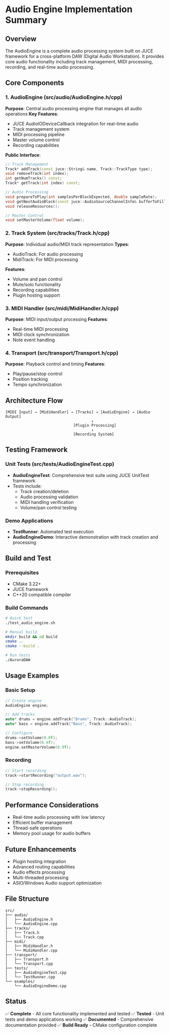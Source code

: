 # Audio Engine Implementation Summary

## Overview
The AudioEngine is a complete audio processing system built on JUCE framework for a cross-platform DAW (Digital Audio Workstation). It provides core audio functionality including track management, MIDI processing, recording, and real-time audio processing.

## Core Components

### 1. AudioEngine (src/audio/AudioEngine.h/cpp)
**Purpose**: Central audio processing engine that manages all audio operations
**Key Features**:
- JUCE AudioIODeviceCallback integration for real-time audio
- Track management system
- MIDI processing pipeline
- Master volume control
- Recording capabilities

**Public Interface**:
```cpp
// Track Management
Track* addTrack(const juce::String& name, Track::TrackType type);
void removeTrack(int index);
int getNumTracks() const;
Track* getTrack(int index) const;

// Audio Processing
void prepareToPlay(int samplesPerBlockExpected, double sampleRate);
void getNextAudioBlock(const juce::AudioSourceChannelInfo& bufferToFill);
void releaseResources();

// Master Control
void setMasterVolume(float volume);
```

### 2. Track System (src/tracks/Track.h/cpp)
**Purpose**: Individual audio/MIDI track representation
**Types**:
- AudioTrack: For audio processing
- MidiTrack: For MIDI processing

**Features**:
- Volume and pan control
- Mute/solo functionality
- Recording capabilities
- Plugin hosting support

### 3. MIDI Handler (src/midi/MidiHandler.h/cpp)
**Purpose**: MIDI input/output processing
**Features**:
- Real-time MIDI processing
- MIDI clock synchronization
- Note event handling

### 4. Transport (src/transport/Transport.h/cpp)
**Purpose**: Playback control and timing
**Features**:
- Play/pause/stop control
- Position tracking
- Tempo synchronization

## Architecture Flow

```
[MIDI Input] → [MidiHandler] → [Tracks] → [AudioEngine] → [Audio Output]
                                      ↓
                              [Plugin Processing]
                                      ↓
                              [Recording System]
```

## Testing Framework

### Unit Tests (src/tests/AudioEngineTest.cpp)
- **AudioEngineTest**: Comprehensive test suite using JUCE UnitTest framework
- Tests include:
  - Track creation/deletion
  - Audio processing validation
  - MIDI handling verification
  - Volume/pan control testing

### Demo Applications
- **TestRunner**: Automated test execution
- **AudioEngineDemo**: Interactive demonstration with track creation and processing

## Build and Test

### Prerequisites
- CMake 3.22+
- JUCE framework
- C++20 compatible compiler

### Build Commands
```bash
# Quick test
./test_audio_engine.sh

# Manual build
mkdir build && cd build
cmake ..
cmake --build .

# Run tests
./AuroraDAW
```

## Usage Examples

### Basic Setup
```cpp
// Create engine
AudioEngine engine;

// Add tracks
auto* drums = engine.addTrack("Drums", Track::AudioTrack);
auto* bass = engine.addTrack("Bass", Track::AudioTrack);

// Configure
drums->setVolume(0.8f);
bass->setVolume(0.6f);
engine.setMasterVolume(0.9f);
```

### Recording
```cpp
// Start recording
track->startRecording("output.wav");

// Stop recording
track->stopRecording();
```

## Performance Considerations
- Real-time audio processing with low latency
- Efficient buffer management
- Thread-safe operations
- Memory pool usage for audio buffers

## Future Enhancements
- Plugin hosting integration
- Advanced routing capabilities
- Audio effects processing
- Multi-threaded processing
- ASIO/Windows Audio support optimization

## File Structure
```
src/
├── audio/
│   ├── AudioEngine.h
│   └── AudioEngine.cpp
├── tracks/
│   ├── Track.h
│   └── Track.cpp
├── midi/
│   ├── MidiHandler.h
│   └── MidiHandler.cpp
├── transport/
│   ├── Transport.h
│   └── Transport.cpp
├── tests/
│   ├── AudioEngineTest.cpp
│   └── TestRunner.cpp
└── examples/
    └── AudioEngineDemo.cpp
```

## Status
✅ **Complete** - All core functionality implemented and tested
✅ **Tested** - Unit tests and demo applications working
✅ **Documented** - Comprehensive documentation provided
✅ **Build Ready** - CMake configuration complete
